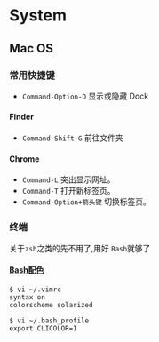 # System

## Mac OS
### 常用快捷键
* `Command-Option-D` 显示或隐藏 Dock
#### Finder
* `Command-Shift-G` 前往文件夹
#### Chrome
* `Command-L` 突出显示网址。
* `Command-T` 打开新标签页。
* `Command-Option+箭头键` 切换标签页。

### 终端
关于`zsh`之类的先不用了,用好 `Bash`就够了
#### [Bash配色](http://jishu.zol.com.cn/14274.html)
    $ vi ~/.vimrc
    syntax on
    colorscheme solarized

    $ vi ~/.bash_profile
    export CLICOLOR=1
